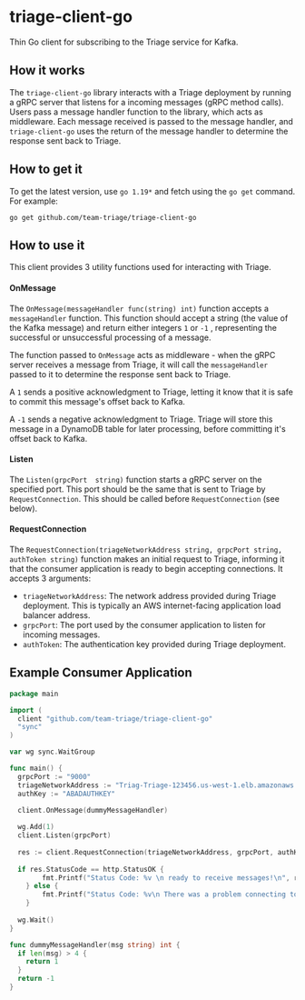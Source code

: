 
# triage-client-go

Thin Go client for subscribing to the Triage service for Kafka.

<h2>How it works</h2>

The `triage-client-go` library interacts with a Triage deployment by running a gRPC server that listens for a incoming messages (gRPC method calls). Users pass a message handler function to the library, which acts as middleware. Each message received is passed to the message handler, and `triage-client-go` uses the return of the message handler to determine the response sent back to Triage.

<h2>How to get it</h2>

To get the latest version, use `go 1.19*` and fetch using the `go get` command. For example:

    go get github.com/team-triage/triage-client-go

<h2>How to use it</h2>
This client provides 3 utility functions used for interacting with Triage.

<h4>OnMessage</h4>

The `OnMessage(messageHandler func(string) int)` function accepts a `messageHandler` function. This function should accept a string (the value of the Kafka message) and return either integers `1` or `-1` , representing the successful or unsuccessful processing of a message.


The function passed to `OnMessage` acts as middleware - when the gRPC server receives a message from Triage, it will call the `messageHandler` passed to it to determine the response sent back to Triage.


A `1` sends a positive acknowledgment to Triage, letting it know that it is safe to commit this message's offset back to Kafka.


A `-1` sends a negative acknowledgment to Triage. Triage will store this message in a DynamoDB table for later processing, before committing it's offset back to Kafka.



<h4>Listen</h4>

The `Listen(grpcPort  string)` function starts a gRPC server on the specified port. This port should be the same that is sent to Triage by `RequestConnection`. This should be called before `RequestConnection` (see below).


<h4>RequestConnection</h4>

The `RequestConnection(triageNetworkAddress string, grpcPort string, authToken string)` function makes an initial request to Triage, informing it that the consumer application is ready to begin accepting connections. It accepts 3 arguments:
  - `triageNetworkAddress`: The network address provided during Triage deployment. This is typically an AWS internet-facing application load balancer address.
  - `grpcPort`: The port used by the consumer application to listen for incoming messages.
  - `authToken`: The authentication key provided during Triage deployment.


<h2>Example Consumer Application</h2>

```go
package main

import (
  client "github.com/team-triage/triage-client-go"
  "sync"
)

var wg sync.WaitGroup

func main() {
  grpcPort := "9000"
  triageNetworkAddress := "Triag-Triage-123456.us-west-1.elb.amazonaws.com"
  authKey := "ABADAUTHKEY"

  client.OnMessage(dummyMessageHandler)
  
  wg.Add(1)
  client.Listen(grpcPort)
  
  res := client.RequestConnection(triageNetworkAddress, grpcPort, authKey)
  
  if res.StatusCode == http.StatusOK {
		fmt.Printf("Status Code: %v \n ready to receive messages!\n", res.StatusCode)
	} else {
		fmt.Printf("Status Code: %v\n There was a problem connecting to Triage :(\n", res.StatusCode)
	}
  
  wg.Wait()
}

func dummyMessageHandler(msg string) int {
  if len(msg) > 4 {
    return 1
  }
  return -1
}

```

